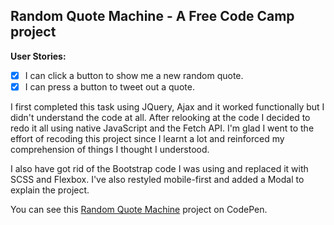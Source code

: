 ## Random Quote Machine -  A Free Code Camp project

**User Stories:**
- [x] I can click a button to show me a new random quote.
- [x] I can press a button to tweet out a quote.

I first completed this task using JQuery, Ajax and it worked functionally but I didn't understand the code at all. After relooking at the code I decided to redo it all using native JavaScript and the Fetch API. I'm glad I went to the effort of recoding this project since I learnt a lot and reinforced my comprehension of things I thought I understood.

I also have got rid of the Bootstrap code I was using and replaced it with SCSS and Flexbox. I've also restyled mobile-first and added a Modal to explain the project.

You can see this [Random Quote Machine](https://codepen.io/Pagey/pen/eEXRZy) project on CodePen.
